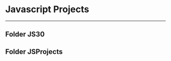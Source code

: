 # Javascript Projects

-------------------------------------------

## Folder JS30  






## Folder JSProjects
